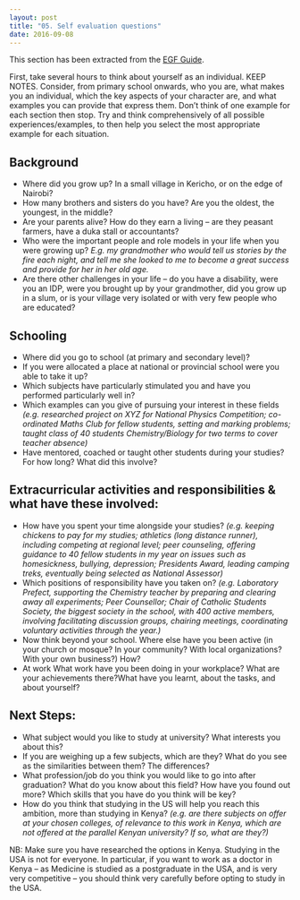 ```yaml
---
layout: post 
title: "05. Self evaluation questions"
date: 2016-09-08
---
```


This section has been extracted from the [EGF Guide](https://drive.google.com/open?id=0BxcN6nrpsXL6eHlBUHBNaGdTZ00).

First, take several hours to think about yourself as an individual. KEEP NOTES. Consider, from primary school onwards, who you are, what makes you an individual, which the key aspects of your character are, and what examples you can provide that express them. Don’t think of one example for each section then stop. Try and think comprehensively of all possible experiences/examples, to then help you select the most appropriate example for each situation.

## Background

* Where did you grow up? In a small village in Kericho, or on the edge of Nairobi?
* How many brothers and sisters do you have? Are you the oldest, the youngest, in the middle?
* Are your parents alive?  How do they earn a living – are they peasant farmers, have a duka stall or accountants? 
* Who were the important people and role models in your life when you were growing up?  *E.g. my grandmother who would tell us stories by the fire each night, and tell me she looked to me to become a great success and provide for her in her old age.*
* Are there other challenges in your life – do you have a disability, were you an IDP, were you brought up by your grandmother, did you grow up in a slum, or is your village very isolated or with very few people who are educated?

## Schooling

* Where did you go to school (at primary and secondary level)?
* If you were allocated a place at national or provincial school were you able to take it up?
* Which subjects have particularly stimulated you and have you performed particularly well in?
* Which examples can you give of pursuing your interest in these fields *(e.g. researched project on XYZ for National Physics Competition; co-ordinated Maths Club for fellow students, setting and marking problems; taught class of 40 students Chemistry/Biology for two terms to cover teacher absence)*
* Have mentored, coached or taught other students during your studies? For how long?  What did this involve?

## Extracurricular activities and responsibilities & what have these involved:

* How have you spent your time alongside your studies? *(e.g. keeping chickens to pay for my studies;  athletics (long distance runner), including competing at regional level; peer counseling, offering guidance to 40 fellow students in my year on issues such as homesickness, bullying, depression;  Presidents Award, leading camping treks, eventually being selected as National Assessor)*
* Which positions of responsibility have you taken on? *(e.g. Laboratory Prefect, supporting the Chemistry teacher by preparing and clearing away all experiments; Peer Counsellor; Chair of Catholic Students Society, the biggest society in the school, with 400 active members, involving facilitating discussion groups, chairing meetings, coordinating voluntary activities through the year.)*
* Now think beyond your school. Where else have you been active (in your church or mosque? In your community? With local organizations? With your own business?)  How?
* At work What work have you been doing in your workplace?  What are your achievements there?What have you learnt, about the tasks, and about yourself?

## Next Steps:

* What subject would you like to study at university? What interests you about this?
* If you are weighing up a few subjects, which are they? What do you see as the similarities between them?  The differences?
* What profession/job do you think you would like to go into after graduation? What do you know about this field? How have you found out more? Which skills that you have do you think will be key?
* How do you think that studying in the US will help you reach this ambition, more than studying in Kenya? *(e.g. are there subjects on offer at your chosen colleges, of relevance to this work in Kenya, which are not offered at the parallel Kenyan university?  If so, what are they?)* 

NB: Make sure you have researched the options in Kenya.  Studying in the USA is not for everyone. In particular, if you want to work as a doctor in Kenya – as Medicine is studied as a postgraduate in the USA, and is very very competitive – you should think very carefully before opting to study in the USA.
